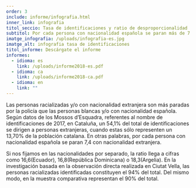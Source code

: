```yaml
---
order: 3
include: informe/infografia.html
inner_link: infografia
titol_seccio: Tasa de identificaciones y ratio de desproporcionalidad
subtitol: Por cada persona con nacionalidad española se paran más de 7 con nacionalidad extranjera
imatge_infografia: /uploads/infografia-es.jpg
imatge_alt: infografia tasa de identificaciones
titol_informe: Descárgate el informe
informes:
  - idioma: es
    link: /uploads/informe2018-es.pdf
  - idioma: ca
    link: /uploads/informe2018-ca.pdf
  - idioma: en
    link: ""
---
```

Las personas racializadas y/o con nacionalidad extranjera son más paradas por la policía que las personas blancas y/o con nacionalidad española. Según datos de los Mossos d’Esquadra, referentes al nombre de identificaciones de 2017, en Cataluña, un 54,1% del total de identificaciones se dirigen a personas extranjeras, cuando estas sólo representen un 13,70% de la población catalana. En otras palabras, por cada persona con nacionalidad española se paran 7,4 con nacionalidad extranjera.

Si nos fijamos en las nacionalidades por separado, la ratio llega a cifras como 16,6(Ecuador), 16,8(República Dominicana) o 18,3(Argelia). En la investigación basada en la observación directa realizada en Ciutat Vella, las personas racializadas identificadas constituyen el 94% del total. Del mismo modo, en la muestra comparativa representan el 90% del total.
